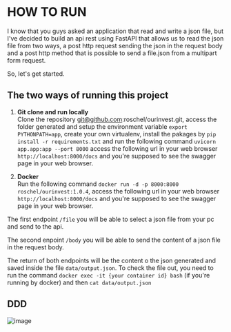# HOW TO RUN
I know that you guys asked an application that read and write a json file, but 
I've decided to build an api rest using FastAPI that allows us to read the json file
from two ways, a post http request sending the json in the request body and a post http method that is possible
to send a file.json from a multipart form request.

So, let's get started.

## The two ways of running this project

1) **Git clone and run locally**<br>
Clone the repository git@github.com:roschel/ourinvest.git, access the folder generated and 
setup the environment variable `export PYTHONPATH=app`, create your own virtualenv, install the pakages by `pip install -r requirements.txt` and run the following command `uvicorn app.app:app --port 8000`
access the following url in your web browser `http://localhost:8000/docs` and you're supposed to see the swagger page in your web browser.

2) **Docker**<br>
Run the following command `docker run -d -p 8000:8000 roschel/ourinvest:1.0.4`, access the following
url in your web browser `http://localhost:8000/docs` and you're supposed to see the swagger page in your web browser.

The first endpoint `/file` you will be able to select a json file from your pc and send to the api.

The second enpoint `/body` you will be able to send the content of a json file in the request body.

The return of both endpoints will be the content o the json generated and saved inside the file `data/output.json`.
To check the file out, you need to run the command `docker exec -it {your container id} bash` (if you're running by docker) and then `cat data/output.json`
    

## DDD
![image](https://github.com/roschel/ourinvest/assets/52433168/3e9539d1-86bd-421d-9aaf-9a836b6b7f57)
